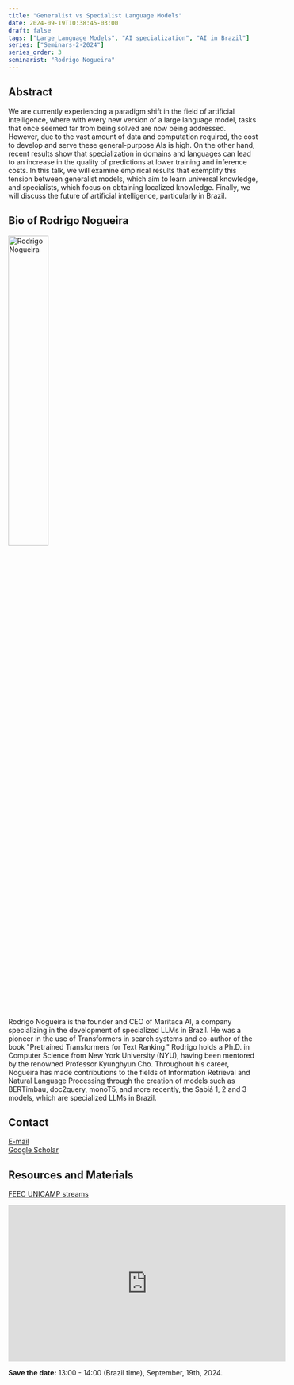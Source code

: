 ```yaml
---
title: "Generalist vs Specialist Language Models"
date: 2024-09-19T10:38:45-03:00
draft: false
tags: ["Large Language Models", "AI specialization", "AI in Brazil"]
series: ["Seminars-2-2024"]
series_order: 3
seminarist: "Rodrigo Nogueira"
---
```


## Abstract
We are currently experiencing a paradigm shift in the field of artificial intelligence, where with every new version of a large language model, tasks that once seemed far from being solved are now being addressed. However, due to the vast amount of data and computation required, the cost to develop and serve these general-purpose AIs is high. On the other hand, recent results show that specialization in domains and languages can lead to an increase in the quality of predictions at lower training and inference costs. In this talk, we will examine empirical results that exemplify this tension between generalist models, which aim to learn universal knowledge, and specialists, which focus on obtaining localized knowledge. Finally, we will discuss the future of artificial intelligence, particularly in Brazil.


## Bio of Rodrigo Nogueira
<img alt="Rodrigo Nogueira" src="/seminars/seminars-2-2024/3/rodrigo_nogueira.png" style="width: 40%; height: 160x;">

Rodrigo Nogueira is the founder and CEO of Maritaca AI, a company specializing in the development of specialized LLMs in Brazil. He was a pioneer in the use of Transformers in search systems and co-author of the book "Pretrained Transformers for Text Ranking." Rodrigo holds a Ph.D. in Computer Science from New York University (NYU), having been mentored by the renowned Professor Kyunghyun Cho. Throughout his career, Nogueira has made contributions to the fields of Information Retrieval and Natural Language Processing through the creation of models such as BERTimbau, doc2query, monoT5, and more recently, the Sabiá 1, 2 and 3 models, which are specialized LLMs in Brazil.

## Contact
[E-mail](rodrigo@maritaca.ai) \
[Google Scholar](https://scholar.google.com/citations?user=xD32wZ8AAAAJ&hl=en)

## Resources and Materials

[FEEC UNICAMP streams](https://www.youtube.com/@feec-unicamp/streams)

<iframe width="560" height="315" src="https://www.youtube.com/embed/HHT8n7HW6Eg" title="YouTube video player" frameborder="0" allow="accelerometer; autoplay; clipboard-write; encrypted-media; gyroscope; picture-in-picture; web-share" allowfullscreen></iframe>

**Save the date:** 13:00 - 14:00 (Brazil time), September, 19th, 2024.


